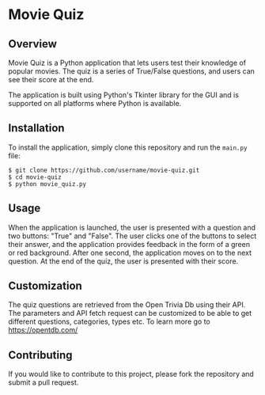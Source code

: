 # Movie Quiz
## Overview
Movie Quiz is a Python application that lets users test their knowledge of popular movies. The quiz is a series of True/False questions, and users can see their score at the end.

The application is built using Python's Tkinter library for the GUI and is supported on all platforms where Python is available.

## Installation
To install the application, simply clone this repository and run the `main.py` file:

```
$ git clone https://github.com/username/movie-quiz.git
$ cd movie-quiz
$ python movie_quiz.py
```

## Usage
When the application is launched, the user is presented with a question and two buttons: "True" and "False". The user clicks one of the buttons to select their answer, and the application provides feedback in the form of a green or red background. After one second, the application moves on to the next question. At the end of the quiz, the user is presented with their score.

## Customization
The quiz questions are retrieved from the Open Trivia Db using their API. The parameters and API fetch request can be customized to be able to get different questions, categories, types etc.
To learn more go to https://opentdb.com/ 

## Contributing
If you would like to contribute to this project, please fork the repository and submit a pull request.
